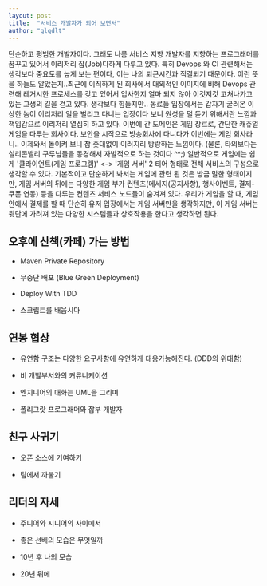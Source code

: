 ```yaml
---
layout: post
title:  "서비스 개발자가 되어 보면서"
author: "glqdlt"
---
```


단순하고 평범한 개발자이다. 그래도 나름 서비스 지향 개발자를 지향하는 프로그래머를 꿈꾸고 있어서 이리저리 잡(Job)다하게 다루고 있다. 특히 Devops 와 CI 관련해서는 생각보다 중요도를 높게 보는 편이다, 이는 나의 퇴근시간과 직결되기 때문이다.
이런 뜻을 하늘도 알았는지..최근에 이직하게 된 회사에서 대외적인 이미지에 비해 Devops 관련해 레거시한 프로세스를 갖고 있어서 입사한지 얼마 되지 않아 이것저것 고쳐나가고 있는 고생의 길을 걷고 있다.
생각보다 힘들지만.. 동료들 입장에서는 갑자기 굴러온 이상한 놈이 이리저리 일을 벌리고 다니는 입장이다 보니 원성을 덜 듣기 위해서란 느낌과 책임감으로 이리저리 열심히 하고 있다.
이번에 간 도메인은 게임 장르로, 간단한 캐쥬얼 게임을 다루는 회사이다. 보안을 시작으로 방송회사에 다니다가 이번에는 게임 회사라니.. 이제와서 돌이켜 보니 참 줏대없이 이러지리 방랑하는 느낌이다. (물론, 타의보다는 실리콘밸리 구루님들을 동경해서 자발적으로 하는 것이다 ^^;)
일반적으로 게임에는 쉽게 '클라이언트(게임 프로그램)' <-> '게임 서버' 2 티어 형태로 전체 서비스의 구성으로 생각할 수 있다.
기본적이고 단순하게 봐서는 게임에 관련 된 것은 방금 말한 형태이지만, 게임 서버의 뒤에는 다양한 게임 부가 컨텐츠(메세지(공지사항), 행사이벤트, 결제-쿠폰 연동) 등을 다루는 컨텐츠 서비스 노드들이 숨겨져 있다.
우리가 게임을 할 때, 게임 안에서 결제를 할 때 단순히 유저 입장에서는 게임 서버만을 생각하지만, 이 게임 서버는 뒷단에 가려져 있는 다양한 시스템들과 상호작용을 한다고 생각하면 된다.


## 오후에 산책(카페) 가는 방법

+ Maven Private Repository

+ 무중단 배포 (Blue Green Deployment)

+ Deploy With TDD

+ 스크립트를 배웁시다

## 연봉 협상

+ 유연함 구조는 다양한 요구사항에 유연하게 대응가능해진다. (DDD의 위대함)

+ 비 개발부서와의 커뮤니케이션

+ 엔지니어의 대화는 UML을 그리며

+ 폴리그랏 프로그래머와 잡부 개발자

## 친구 사귀기

+ 오픈 소스에 기여하기

+ 팀에서 까불기

## 리더의 자세

+ 주니어와 시니어의 사이에서

+ 좋은 선배의 모습은 무엇일까

+ 10년 후 나의 모습

+ 20년 뒤에
